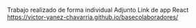 Trabajo realizado de forma individual 
Adjunto Link de app React https://victor-yanez-chavarria.github.io/basecolaboradores/
